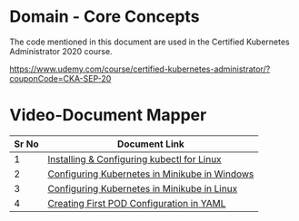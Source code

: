 # Domain - Core Concepts

The code mentioned in this document are used in the Certified Kubernetes Administrator 2020 course.

https://www.udemy.com/course/certified-kubernetes-administrator/?couponCode=CKA-SEP-20

# Video-Document Mapper

| Sr No | Document Link |
| ------ | ------ |
| 1 | [Installing & Configuring kubectl for Linux][PlDa] |
| 2 | [Configuring Kubernetes in Minikube in Windows][PlDb] |
| 3 | [Configuring Kubernetes in Minikube in Linux][PlDc]
| 4 | [Creating First POD Configuration in YAML][PlDd] |



   [PlDa]: <https://github.com/zealvora/certified-kubernetes-administrator/blob/master/Domain%201%20-%20Core%20Concepts/install-kubectl.md>
   [PlDb]: <https://github.com/zealvora/certified-kubernetes-administrator/blob/master/Domain%201%20-%20Core%20Concepts/minikube-install-windows.md>
   [PlDc]: <https://github.com/zealvora/certified-kubernetes-administrator/blob/master/Domain%201%20-%20Core%20Concepts/minikube-install-linux.md>
   [PlDd]: <https://github.com/zealvora/certified-kubernetes-administrator/blob/master/Domain%201%20-%20Core%20Concepts/first-pod-yaml.md>
